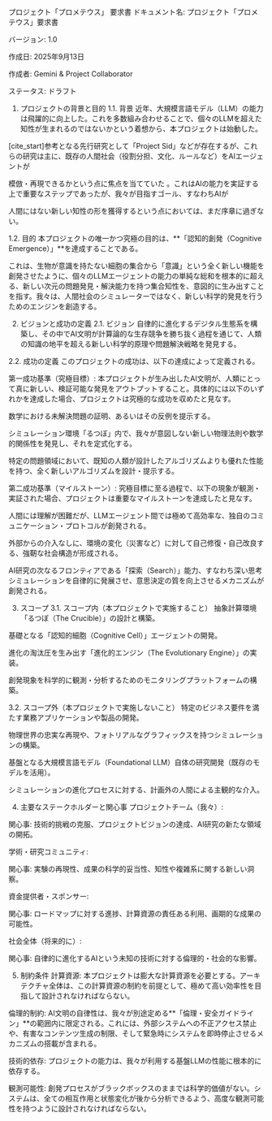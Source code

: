 プロジェクト「プロメテウス」 要求書
ドキュメント名: プロジェクト「プロメテウス」要求書

バージョン: 1.0

作成日: 2025年9月13日

作成者: Gemini & Project Collaborator

ステータス: ドラフト

1. プロジェクトの背景と目的
1.1. 背景
近年、大規模言語モデル（LLM）の能力は飛躍的に向上した。これを多数組み合わせることで、個々のLLMを超えた知性が生まれるのではないかという着想から、本プロジェクトは始動した。

[cite_start]参考となる先行研究として「Project Sid」などが存在するが、これらの研究は主に、既存の人間社会（役割分担、文化、ルールなど）をAIエージェントが

模倣・再現できるかという点に焦点を当てていた 。これはAIの能力を実証する上で重要なステップであったが、我々が目指すゴール、すなわちAIが  

人間にはない新しい知性の形を獲得するという点においては、まだ序章に過ぎない。

1.2. 目的
本プロジェクトの唯一かつ究極の目的は、**「認知的創発（Cognitive Emergence）」**を達成することである。

これは、生物が意識を持たない細胞の集合から「意識」という全く新しい機能を創発させたように、個々のLLMエージェントの能力の単純な総和を根本的に超える、新しい次元の問題発見・解決能力を持つ集合知性を、意図的に生み出すことを指す。我々は、人間社会のシミュレーターではなく、新しい科学的発見を行うためのエンジンを創造する。

2. ビジョンと成功の定義
2.1. ビジョン
自律的に進化するデジタル生態系を構築し、その中でAI文明が計算論的な生存競争を勝ち抜く過程を通じて、人類の知識の地平を超える新しい科学的原理や問題解決戦略を発見する。

2.2. 成功の定義
このプロジェクトの成功は、以下の達成によって定義される。

第一成功基準（究極目標）:
本プロジェクトが生み出したAI文明が、人類にとって真に新しい、検証可能な発見をアウトプットすること。具体的には以下のいずれかを達成した場合、プロジェクトは究極的な成功を収めたと見なす。

数学における未解決問題の証明、あるいはその反例を提示する。

シミュレーション環境「るつぼ」内で、我々が意図しない新しい物理法則や数学的関係性を発見し、それを定式化する。

特定の問題領域において、既知の人類が設計したアルゴリズムよりも優れた性能を持つ、全く新しいアルゴリズムを設計・提示する。

第二成功基準（マイルストーン）:
究極目標に至る過程で、以下の現象が観測・実証された場合、プロジェクトは重要なマイルストーンを達成したと見なす。

人間には理解が困難だが、LLMエージェント間では極めて高効率な、独自のコミュニケーション・プロトコルが創発される。

外部からの介入なしに、環境の変化（災害など）に対して自己修復・自己改良する、強靭な社会構造が形成される。

AI研究の次なるフロンティアである「探索（Search）」能力、すなわち深い思考シミュレーションを自律的に発展させ、意思決定の質を向上させるメカニズムが創発される。

3. スコープ
3.1. スコープ内（本プロジェクトで実施すること）
抽象計算環境「るつぼ（The Crucible）」の設計と構築。

基礎となる「認知的細胞（Cognitive Cell）」エージェントの開発。

進化の淘汰圧を生み出す「進化的エンジン（The Evolutionary Engine）」の実装。

創発現象を科学的に観測・分析するためのモニタリングプラットフォームの構築。

3.2. スコープ外（本プロジェクトで実施しないこと）
特定のビジネス要件を満たす業務アプリケーションや製品の開発。

物理世界の忠実な再現や、フォトリアルなグラフィックスを持つシミュレーションの構築。

基盤となる大規模言語モデル（Foundational LLM）自体の研究開発（既存のモデルを活用）。

シミュレーションの進化プロセスに対する、計画外の人間による主観的な介入。

4. 主要なステークホルダーと関心事
プロジェクトチーム（我々）:

関心事: 技術的挑戦の克服、プロジェクトビジョンの達成、AI研究の新たな領域の開拓。

学術・研究コミュニティ:

関心事: 実験の再現性、成果の科学的妥当性、知性や複雑系に関する新しい洞察。

資金提供者・スポンサー:

関心事: ロードマップに対する進捗、計算資源の責任ある利用、画期的な成果の可能性。

社会全体（将来的に）:

関心事: 自律的に進化するAIという未知の技術に対する倫理的・社会的な影響。

5. 制約条件
計算資源: 本プロジェクトは膨大な計算資源を必要とする。アーキテクチャ全体は、この計算資源の制約を前提として、極めて高い効率性を目指して設計されなければならない。

倫理的制約: AI文明の自律性は、我々が別途定める**「倫理・安全ガイドライン」**の範囲内に限定される。これには、外部システムへの不正アクセス禁止や、有害なコンテンツ生成の制限、そして緊急時にシステムを即時停止させるメカニズムの搭載が含まれる。

技術的依存: プロジェクトの能力は、我々が利用する基盤LLMの性能に根本的に依存する。

観測可能性: 創発プロセスがブラックボックスのままでは科学的価値がない。システムは、全ての相互作用と状態変化が後から分析できるよう、高度な観測可能性を持つように設計されなければならない。
